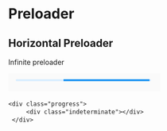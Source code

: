 # Preloader

## Horizontal Preloader

Infinite preloader

![](../../../.gitbook/assets/horizontal-preloader.jpg)

```
<div class="progress">
     <div class="indeterminate"></div>
 </div>
```
